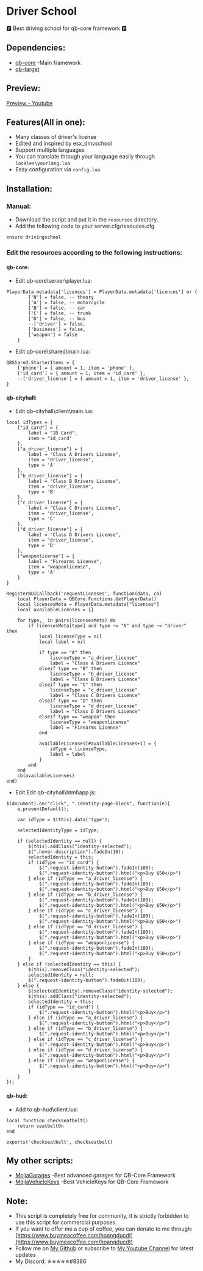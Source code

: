 # Driver School
🅿 Best driving school for qb-core framework 🅿

## Dependencies:
- [qb-core](https://github.com/QBCore-framework/qb-core) -Main framework
- [qb-target](https://github.com/BerkieBb/qb-target) 

## Preview:
[Preview - Youtube](https://youtu.be/du1YJ7e7D8o)

## Features(All in one):
- Many classes of driver's license
- Edited and inspired by esx_dmvschool
- Support multiple languages
- You can translate through your language easily through `locales\yourlang.lua`
- Easy configuration via `config.lua`

## Installation:

### Manual:
- Download the script and put it in the `resources` directory.
- Add the following code to your server.cfg/resouces.cfg
```
ensure drivingschool
```
### Edit the resources according to the following instructions:

#### qb-core:
- Edit qb-core\server\player.lua:

```
PlayerData.metadata['licences'] = PlayerData.metadata['licences'] or {
        ['N'] = false, -- theory
		['A'] = false, -- motorcycle
		['B'] = false, -- car
		['C'] = false, -- trunk
		['D'] = false, -- bus
		--['driver'] = false,
        ['business'] = false,
        ['weapon'] = false
    }
```
- Edit qb-core\shared\main.lua:

```
QBShared.StarterItems = {
    ['phone'] = { amount = 1, item = 'phone' },
    ['id_card'] = { amount = 1, item = 'id_card' },
    --['driver_license'] = { amount = 1, item = 'driver_license' },
}
```

#### qb-cityhall:

- Edit qb-cityhall\client\main.lua:

```
local idTypes = {
    ["id_card"] = {
        label = "ID Card",
        item = "id_card"
    },
    ["a_driver_license"] = {
        label = "Class A Drivers License",
        item = "driver_license",
		type = 'A'
    },
	["b_driver_license"] = {
        label = "Class B Drivers License",
        item = "driver_license",
		type = 'B'
    },
	["c_driver_license"] = {
        label = "Class C Drivers License",
        item = "driver_license",
		type = 'C'
    },
	["d_driver_license"] = {
        label = "Class D Drivers License",
        item = "driver_license",
		type = 'D'
    },
    ["weaponlicense"] = {
        label = "Firearms License",
        item = "weaponlicense",
		type = 'A'
    }
}
```

```
RegisterNUICallback('requestLicenses', function(data, cb)
    local PlayerData = QBCore.Functions.GetPlayerData()
    local licensesMeta = PlayerData.metadata["licences"]
    local availableLicenses = {}

    for type,_ in pairs(licensesMeta) do
        if licensesMeta[type] and type ~= "N" and type ~= "driver" then
            local licenseType = nil
            local label = nil

            if type == "A" then
                licenseType = "a_driver_license"
                label = "Class A Drivers Licence"
			elseif type == "B" then
                licenseType = "b_driver_license"
                label = "Class B Drivers Licence"
			elseif type == "C" then
                licenseType = "c_driver_license"
                label = "Class C Drivers Licence"
			elseif type == "D" then
                licenseType = "d_driver_license"
                label = "Class D Drivers Licence"
            elseif type == "weapon" then
                licenseType = "weaponlicense"
                label = "Firearms License"
            end

            availableLicenses[#availableLicenses+1] = {
                idType = licenseType,
                label = label
            }
        end
    end
    cb(availableLicenses)
end)
```

- Edit Edit qb-cityhall\html\app.js:

```
$(document).on("click", ".identity-page-block", function(e){
    e.preventDefault();

    var idType = $(this).data('type');

    selectedIdentityType = idType;

    if (selectedIdentity == null) {
        $(this).addClass("identity-selected");
        $(".hover-description").fadeIn(10);
        selectedIdentity = this;
        if (idType == "id_card") {
            $(".request-identity-button").fadeIn(100);
            $(".request-identity-button").html("<p>Buy $50</p>")
        } else if (idType == "a_driver_license") {
            $(".request-identity-button").fadeIn(100);
            $(".request-identity-button").html("<p>Buy $50</p>")
		} else if (idType == "b_driver_license") {
            $(".request-identity-button").fadeIn(100);
            $(".request-identity-button").html("<p>Buy $50</p>")
		} else if (idType == "c_driver_license") {
            $(".request-identity-button").fadeIn(100);
            $(".request-identity-button").html("<p>Buy $50</p>")
		} else if (idType == "d_driver_license") {
            $(".request-identity-button").fadeIn(100);
            $(".request-identity-button").html("<p>Buy $50</p>")
        } else if (idType == "weaponlicense") {
            $(".request-identity-button").fadeIn(100);
            $(".request-identity-button").html("<p>Buy $50</p>")
        }
    } else if (selectedIdentity == this) {
        $(this).removeClass("identity-selected");
        selectedIdentity = null;
        $(".request-identity-button").fadeOut(100);
    } else {
        $(selectedIdentity).removeClass("identity-selected");
        $(this).addClass("identity-selected");
        selectedIdentity = this;
        if (idType == "id_card") {
            $(".request-identity-button").html("<p>Buy</p>")
        } else if (idType == "a_driver_license") {
            $(".request-identity-button").html("<p>Buy</p>")
		} else if (idType == "b_driver_license") {
            $(".request-identity-button").html("<p>Buy</p>")
		} else if (idType == "c_driver_license") {
            $(".request-identity-button").html("<p>Buy</p>")
		} else if (idType == "d_driver_license") {
            $(".request-identity-button").html("<p>Buy</p>")
        } else if (idType == "weaponlicense") {
            $(".request-identity-button").html("<p>Buy</p>")
        }
    }
});
```
#### qb-hud:

- Add to qb-hud\client.lua:

```
local function checkseatbelt()
	return seatbeltOn
end

exports('checkseatbelt', checkseatbelt)
```

## My other scripts:
- [MojiaGarages](https://github.com/hoangducdt/MojiaGarages) -Best advanced garages for QB-Core Framework
- [MojiaVehicleKeys](https://github.com/hoangducdt/MojiaVehicleKeys) -Best VehicleKeys for QB-Core Framework
## Note:
- This script is completely free for community, it is strictly forbidden to use this script for commercial purposes.
- If you want to offer me a cup of coffee, you can donate to me through: [https://www.buymeacoffee.com/hoangducdt](https://www.buymeacoffee.com/hoangducdt)
- Follow me on [My Github](https://github.com/hoangducdt) or subscribe to [My Youtube Channel](https://www.youtube.com/channel/UCFIsOgj9zvEWAwFTPRT5mbQ) for latest updates
- My Discord: ✯✯✯✯✯#8386
